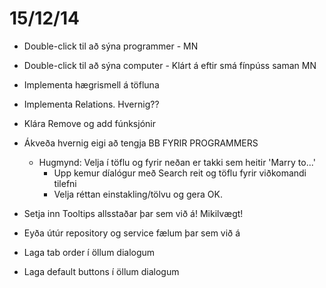 # 15/12/14

* Double-click til að sýna programmer - MN
* Double-click til að sýna computer - Klárt á eftir smá fínpúss saman MN
* Implementa hægrismell á töfluna
* Implementa Relations. Hvernig??
* Klára Remove og add fúnksjónir

* Ákveða hvernig eigi að tengja BB FYRIR PROGRAMMERS
	* Hugmynd: Velja í töflu og fyrir neðan er takki sem heitir 'Marry to...'
		* Upp kemur díalógur með Search reit og töflu fyrir viðkomandi tilefni 
		* Velja réttan einstakling/tölvu og gera OK.

* Setja inn Tooltips allsstaðar þar sem við á! Mikilvægt!
* Eyða útúr repository og service fælum þar sem við á
* Laga tab order í öllum dialogum
* Laga default buttons í öllum dialogum
